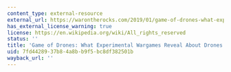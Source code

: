 ```yaml
---
content_type: external-resource
external_url: https://warontherocks.com/2019/01/game-of-drones-what-experimental-wargames-reveal-about-drones-and-escalation/#:~:text=By%20comparing%20the%20reactions%20of,and%20emotional%20drivers%20of%20retaliation.
has_external_license_warning: true
license: https://en.wikipedia.org/wiki/All_rights_reserved
status: ''
title: 'Game of Drones: What Experimental Wargames Reveal About Drones and Escalation'
uid: 7fd44289-37b8-4a8b-b9f5-bc8df382501b
wayback_url: ''
---
```

